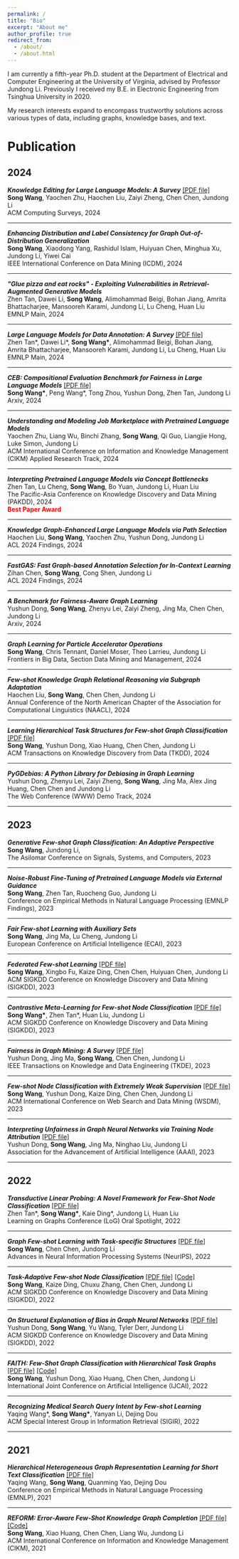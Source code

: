 ```yaml
---
permalink: /
title: "Bio"
excerpt: "About me"
author_profile: true
redirect_from: 
  - /about/
  - /about.html
---
```


I am currently a fifth-year Ph.D. student at the Department of Electrical and Computer Engineering at the University of Virginia, advised by Professor Jundong Li. Previously I received my B.E. in Electronic Engineering from Tsinghua University in 2020.

My research interests expand to encompass trustworthy solutions across various types of data, including graphs, knowledge bases, and text.



Publication
======

2024
---


***Knowledge Editing for Large Language Models: A Survey*** [[PDF file]](https://arxiv.org/abs/2310.16218v3) <br>
**Song Wang**, Yaochen Zhu, Haochen Liu, Zaiyi Zheng, Chen Chen, Jundong Li <br>
ACM Computing Surveys, 2024

---

***Enhancing Distribution and Label Consistency for Graph Out-of-Distribution Generalization*** <br>
**Song Wang**, Xiaodong Yang, Rashidul Islam, Huiyuan Chen, Minghua Xu, Jundong Li, Yiwei Cai <br>
IEEE International Conference on Data Mining (ICDM), 2024

---

***"Glue pizza and eat rocks" - Exploiting Vulnerabilities in Retrieval-Augmented Generative Models*** <br>
Zhen Tan, Dawei Li, **Song Wang**, Alimohammad Beigi, Bohan Jiang, Amrita Bhattacharjee, Mansooreh Karami, Jundong Li, Lu Cheng, Huan Liu <br>
EMNLP Main, 2024

---

***Large Language Models for Data Annotation: A Survey*** [[PDF file]](https://arxiv.org/abs/2402.13446) <br>
Zhen Tan\*, Dawei Li\*, **Song Wang\***, Alimohammad Beigi, Bohan Jiang, Amrita Bhattacharjee, Mansooreh Karami, Jundong Li, Lu Cheng, Huan Liu <br>
EMNLP Main, 2024

---

***CEB: Compositional Evaluation Benchmark for Fairness in Large Language Models***  [[PDF file]](https://arxiv.org/pdf/2407.02408) <br>
**Song Wang\***, Peng Wang\*, Tong Zhou, Yushun Dong, Zhen Tan, Jundong Li <br>
Arxiv, 2024

---

***Understanding and Modeling Job Marketplace with Pretrained Language Models*** <br>
Yaochen Zhu, Liang Wu, Binchi Zhang, **Song Wang**, Qi Guo, Liangjie Hong, Luke Simon, Jundong Li <br>
ACM International Conference on Information and Knowledge Management (CIKM) Applied Research Track, 2024

---

***Interpreting Pretrained Language Models via Concept Bottlenecks*** <br>
Zhen Tan, Lu Cheng, **Song Wang**, Bo Yuan, Jundong Li, Huan Liu <br>
The Pacific-Asia Conference on Knowledge Discovery and Data Mining (PAKDD), 2024 <br>
<span style="color: red;">**Best Paper Award**</span>

---

***Knowledge Graph-Enhanced Large Language Models via Path Selection*** <br>
Haochen Liu, **Song Wang**, Yaochen Zhu, Yushun Dong, Jundong Li <br>
ACL 2024 Findings, 2024

---

***FastGAS: Fast Graph-based Annotation Selection for In-Context Learning*** <br>
Zihan Chen, **Song Wang**, Cong Shen, Jundong Li <br>
ACL 2024 Findings, 2024


---

***A Benchmark for Fairness-Aware Graph Learning*** <br>
Yushun Dong, **Song Wang**, Zhenyu Lei, Zaiyi Zheng, Jing Ma, Chen Chen, Jundong Li <br>
Arxiv, 2024

---

***Graph Learning for Particle Accelerator Operations*** <br>
**Song Wang**, Chris Tennant, Daniel Moser, Theo Larrieu, Jundong Li <br>
Frontiers in Big Data, Section Data Mining and Management, 2024

---

***Few-shot Knowledge Graph Relational Reasoning via Subgraph Adaptation*** <br>
Haochen Liu, **Song Wang**, Chen Chen, Jundong Li <br>
Annual Conference of the North American Chapter of the Association for Computational Linguistics (NAACL), 2024

---


***Learning Hierarchical Task Structures for Few-shot Graph Classification*** [[PDF file]](https://dl.acm.org/doi/full/10.1145/3635473) <br>
**Song Wang**, Yushun Dong, Xiao Huang, Chen Chen, Jundong Li <br>
ACM Transactions on Knowledge Discovery from Data (TKDD), 2024

---


***PyGDebias: A Python Library for Debiasing in Graph Learning*** <br>
Yushun Dong, Zhenyu Lei, Zaiyi Zheng, **Song Wang**, Jing Ma, Alex Jing Huang, Chen Chen and Jundong Li <br>
The Web Conference (WWW) Demo Track, 2024

---


2023
---



***Generative Few-shot Graph Classification: An Adaptive Perspective***  <br>
**Song Wang**, Jundong Li, <br>
The Asilomar Conference on Signals, Systems, and Computers, 2023


---


***Noise-Robust Fine-Tuning of Pretrained Language Models via External Guidance*** <br>
**Song Wang**, Zhen Tan, Ruocheng Guo, Jundong Li <br>
Conference on Empirical Methods in Natural Language Processing (EMNLP Findings), 2023

---


***Fair Few-shot Learning with Auxiliary Sets*** <br>
**Song Wang**, Jing Ma, Lu Cheng, Jundong Li <br>
European Conference on Artificial Intelligence (ECAI), 2023

---


***Federated Few-shot Learning*** [[PDF file]](https://arxiv.org/pdf/2306.10234.pdf) <br>
**Song Wang**, Xingbo Fu, Kaize Ding, Chen Chen, Huiyuan Chen, Jundong Li <br>
ACM SIGKDD Conference on Knowledge Discovery and Data Mining (SIGKDD), 2023

---


***Contrastive Meta-Learning for Few-shot Node Classification*** [[PDF file]](https://arxiv.org/pdf/2306.15154.pdf) <br>
**Song Wang\***, Zhen Tan\*, Huan Liu, Jundong Li <br>
ACM SIGKDD Conference on Knowledge Discovery and Data Mining (SIGKDD), 2023

---


***Fairness in Graph Mining: A Survey*** [[PDF file]](https://arxiv.org/pdf/2204.09888.pdf) <br> 
Yushun Dong, Jing Ma, **Song Wang**, Chen Chen, Jundong Li <br>
IEEE Transactions on Knowledge and Data Engineering (TKDE), 2023

---


***Few-shot Node Classification with Extremely Weak Supervision*** [[PDF file]](https://arxiv.org/pdf/2301.02708.pdf) <br> 
**Song Wang**, Yushun Dong, Kaize Ding, Chen Chen, Jundong Li <br>
ACM International Conference on Web Search and Data Mining  (WSDM), 2023

---


***Interpreting Unfairness in Graph Neural Networks via Training Node Attribution*** [[PDF file]](https://arxiv.org/pdf/2211.14383.pdf) <br> 
Yushun Dong, **Song Wang**, Jing Ma, Ninghao Liu, Jundong Li <br>
Association for the Advancement of Artificial Intelligence (AAAI), 2023

---

2022
---



***Transductive Linear Probing: A Novel Framework for Few-Shot Node Classification*** [[PDF file]](https://arxiv.org/pdf/2212.05606.pdf) <br>
Zhen Tan\*, **Song Wang\***, Kaie Ding\*, Jundong Li, Huan Liu <br>
Learning on Graphs Conference (LoG) Oral Spotlight, 2022

---


***Graph Few-shot Learning with Task-specific Structures*** [[PDF file]](https://arxiv.org/pdf/2210.12130.pdf) <br> 
**Song Wang**, Chen Chen, Jundong Li <br>
Advances in Neural Information Processing Systems (NeurIPS), 2022

---


***Task-Adaptive Few-shot Node Classification*** [[PDF file]](https://arxiv.org/pdf/2206.11972.pdf)  [[Code]](https://github.com/SongW-SW/TENT) <br> 
**Song Wang**, Kaize Ding, Chuxu Zhang, Chen Chen, Jundong Li <br>
ACM SIGKDD Conference on Knowledge Discovery and Data Mining (SIGKDD), 2022

---


***On Structural Explanation of Bias in Graph Neural Networks*** [[PDF file]](https://arxiv.org/pdf/2206.12104.pdf) <br> 
Yushun Dong, **Song Wang**, Yu Wang, Tyler Derr, Jundong Li <br>
ACM SIGKDD Conference on Knowledge Discovery and Data Mining (SIGKDD), 2022

---


***FAITH: Few-Shot Graph Classification with Hierarchical Task Graphs*** [[PDF file]](https://arxiv.org/pdf/2205.02435.pdf)  [[Code]](https://github.com/SongW-SW/FAITH) <br> 
**Song Wang**, Yushun Dong, Xiao Huang, Chen Chen, Jundong Li <br>
International Joint Conference on Artificial Intelligence (IJCAI), 2022

---


***Recognizing Medical Search Query Intent by Few-shot Learning*** <br>
Yaqing Wang\*, **Song Wang\***, Yanyan Li, Dejing Dou <br>
ACM Special Interest Group in Information Retrieval (SIGIR), 2022

---

2021
---



***Hierarchical Heterogeneous Graph Representation Learning for Short Text Classification*** [[PDF file]](https://arxiv.org/pdf/2111.00180.pdf) <br>
Yaqing Wang, **Song Wang**, Quanming Yao, Dejing Dou<br>
Conference on Empirical Methods in Natural Language Processing (EMNLP), 2021

---


***REFORM: Error-Aware Few-Shot Knowledge Graph Completion*** [[PDF file]](https://songw-sw.github.io/REFORM.pdf)  [[Code]](https://github.com/SongW-SW/REFORM) <br>
**Song Wang**, Xiao Huang, Chen Chen, Liang Wu, Jundong Li <br>
ACM International Conference on Information and Knowledge Management (CIKM), 2021






